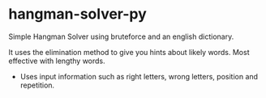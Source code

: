 # hangman-solver-py
Simple Hangman Solver using bruteforce and an english dictionary.

It uses the elimination method to give you hints about likely words. Most effective with lengthy words.
 - Uses input information such as right letters, wrong letters, position and repetition.
